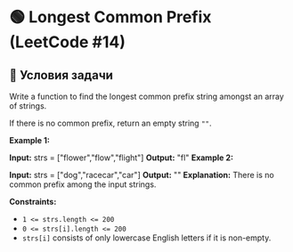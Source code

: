 # 🟢 Longest Common Prefix (LeetCode #14)

## 📌 Условия задачи

Write a function to find the longest common prefix string amongst an array of strings.

If there is no common prefix, return an empty string `""`.

 

**Example 1:**

**Input:** strs = ["flower","flow","flight"]
**Output:** "fl"
**Example 2:**

**Input:** strs = ["dog","racecar","car"]
**Output:** ""
**Explanation:** There is no common prefix among the input strings.
 

**Constraints:**

- `1 <= strs.length <= 200`
- `0 <= strs[i].length <= 200`
- `strs[i]` consists of only lowercase English letters if it is non-empty.